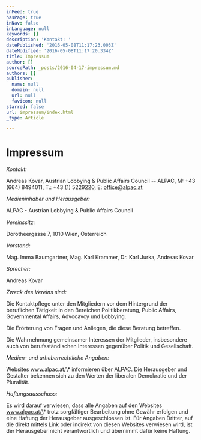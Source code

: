 ```yaml
---
inFeed: true
hasPage: true
inNav: false
inLanguage: null
keywords: []
description: 'Kontakt: '
datePublished: '2016-05-08T11:17:23.003Z'
dateModified: '2016-05-08T11:17:20.334Z'
title: Impressum
author: []
sourcePath: _posts/2016-04-17-impressum.md
authors: []
publisher:
  name: null
  domain: null
  url: null
  favicon: null
starred: false
url: impressum/index.html
_type: Article

---
```

# Impressum

_Kontakt:_

Andreas Kovar, Austrian Lobbying & Public Affairs Council -- ALPAC, M: +43 (664) 8494011, T.: +43 (1) 5229220, E: office@alpac.at

_Medieninhaber und Herausgeber:_

ALPAC - Austrian Lobbying & Public Affairs Council 

_Vereinssitz:_

Dorotheergasse 7, 1010 Wien, Österreich

_Vorstand:_

Mag. Imma Baumgartner, Mag. Karl Krammer, Dr. Karl Jurka, Andreas Kovar

_Sprecher:_

Andreas Kovar

_Zweck des Vereins sind:_

Die Kontaktpflege unter den Mitgliedern vor dem
Hintergrund der beruflichen Tätigkeit in den Bereichen Politikberatung, Public
Affairs, Governmental Affairs, Advocavcy und Lobbying.

Die Erörterung von Fragen und Anliegen, die diese
Beratung betreffen. 

Die Wahrnehmung gemeinsamer Interessen der Mitglieder, insbesondere auch von berufsständischen Interessen gegenüber Politik und Gesellschaft.

_Medien- und urheberrechtliche Angaben:_

Websites www.alpac.at/\* informieren über ALPAC. Die Herausgeber und Gestalter bekennen sich zu den Werten der liberalen Demokratie und der Pluralität. 

_Haftungsausschuss:_

Es wird darauf verwiesen, dass alle Angaben auf den Websites www.alpac.at/\* trotz sorgfältiger Bearbeitung ohne Gewähr erfolgen und eine Haftung der Herausgeber ausgeschlossen ist. Für Angaben Dritter, auf die direkt mittels Link oder indirekt von diesen Websites verwiesen wird, ist der Herausgeber nicht verantwortlich und übernimmt dafür keine Haftung.